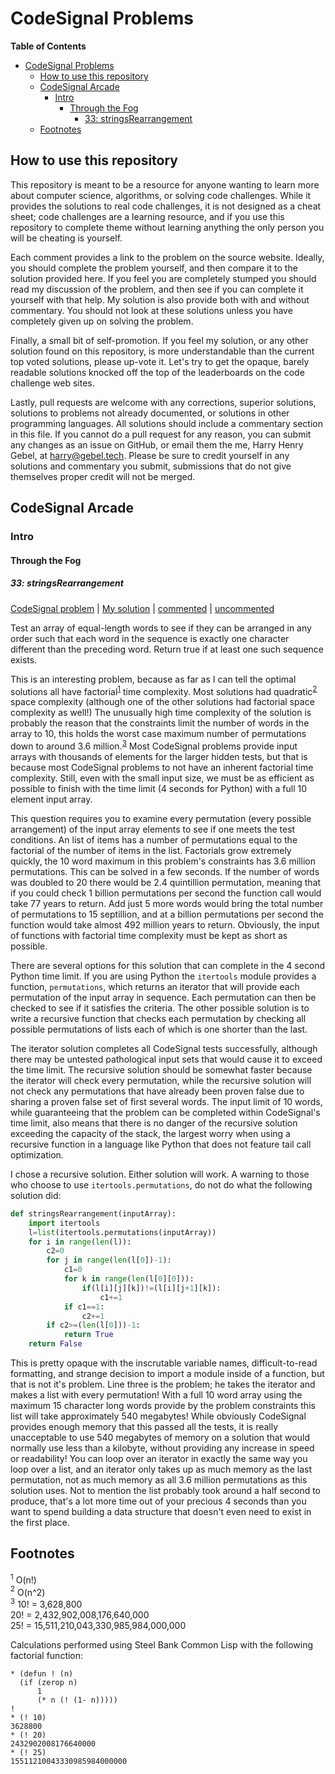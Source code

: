 # CodeSignal Problems

<!-- markdown-toc start - Don't edit this section. Run M-x markdown-toc-refresh-toc -->
**Table of Contents**

- [CodeSignal Problems](#codesignal-problems)
    - [How to use this repository](#how-to-use-this-repository)
    - [CodeSignal Arcade](#codesignal-arcade)
        - [Intro](#intro)
            - [Through the Fog](#through-the-fog)
                - [33: stringsRearrangement](#33-stringsrearrangement)
    - [Footnotes](#footnotes)

<!-- markdown-toc end -->


## How to use this repository

This repository is meant to be a resource for anyone wanting to learn
more about computer science, algorithms, or solving code
challenges. While it provides the solutions to real code challenges,
it is not designed as a cheat sheet; code challenges are a learning
resource, and if you use this repository to complete theme without
learning anything the only person you will be cheating is yourself.

Each comment provides a link to the problem on the source
website. Ideally, you should complete the problem yourself, and then
compare it to the solution provided here. If you feel you are
completely stumped you should read my discussion of the problem, and
then see if you can complete it yourself with that help. My solution
is also provide both with and without commentary. You should not look
at these solutions unless you have completely given up on solving the
problem.

Finally, a small bit of self-promotion. If you feel my solution, or
any other solution found on this repository, is more understandable
than the current top voted solutions, please up-vote it. Let's try to
get the opaque, barely readable solutions knocked off the top of the
leaderboards on the code challenge web sites.

Lastly, pull requests are welcome with any corrections, superior
solutions, solutions to problems not already documented, or solutions
in other programming languages. All solutions should include a
commentary section in this file. If you cannot do a pull request for
any reason, you can submit any changes as an issue on GitHub, or email
them the me, Harry Henry Gebel, at harry@gebel.tech. Please be sure to
credit yourself in any solutions and commentary you submit,
submissions that do not give themselves proper credit will not be
merged.

## CodeSignal Arcade

### Intro

#### Through the Fog

##### 33: stringsRearrangement

[CodeSignal problem](https://app.codesignal.com/arcade/intro/level-7/PTWhv2oWqd6p4AHB9) |
[My solution](https://app.codesignal.com/arcade/intro/level-7/PTWhv2oWqd6p4AHB9/solutions?solutionId=cNGxjcQ9Mti5fmTNe) |
[commented](stringsRearrangement-commented.py) |
[uncommented](stringsRearrangement.py)

Test an array of equal-length words to see if they can be arranged in
any order such that each word in the sequence is exactly one character
different than the preceding word. Return true if at least one such
sequence exists.

This is an interesting problem, because as far as I can tell the
optimal solutions all have factorial<sup>[1](#factorial)</sup> time
complexity. Most solutions had quadratic<sup>[2](#quadratic)</sup>
space complexity (although one of the other solutions had factorial
space complexity as well!) The unusually high time complexity of the
solution is probably the reason that the constraints limit the number
of words in the array to 10, this holds the worst case maximum number
of permutations down to around 3.6
million.<sup>[3](#10-factorial)</sup> Most CodeSignal problems provide
input arrays with thousands of elements for the larger hidden tests,
but that is because most CodeSignal problems to not have an inherent
factorial time complexity. Still, even with the small input size, we
must be as efficient as possible to finish with the time limit (4
seconds for Python) with a full 10 element input array.

This question requires you to examine every permutation (every
possible arrangement) of the input array elements to see if one meets
the test conditions. An list of items has a number of permutations
equal to the factorial of the number of items in the list. Factorials
grow extremely quickly, the 10 word maximum in this problem's
constraints has 3.6 million permutations. This can be solved in a few
seconds. If the number of words was doubled to 20 there would be 2.4
quintillion permutation, meaning that if you could check 1 billion
permutations per second the function call would take 77 years to
return. Add just 5 more words would bring the total number of
permutations to 15 septillion, and at a billion permutations per
second the function would take almost 492 million years to
return. Obviously, the input of functions with factorial time
complexity must be kept as short as possible.

There are several options for this solution that can complete in the 4
second Python time limit. If you are using Python the `itertools`
module provides a function, `permutations`, which returns an iterator
that will provide each permutation of the input array in
sequence. Each permutation can then be checked to see if it satisfies
the criteria. The other possible solution is to write a recursive
function that checks each permutation by checking all possible
permutations of lists each of which is one shorter than the last.

The iterator solution completes all CodeSignal tests successfully,
although there may be untested pathological input sets that would
cause it to exceed the time limit. The recursive solution should be
somewhat faster because the iterator will check every permutation,
while the recursive solution will not check any permutations that have
already been proven false due to sharing a proven false set of first
several words. The input limit of 10 words, while guaranteeing that
the problem can be completed within CodeSignal's time limit, also
means that there is no danger of the recursive solution exceeding the
capacity of the stack, the largest worry when using a recursive
function in a language like Python that does not feature tail call
optimization.

I chose a recursive solution. Either solution will work. A warning to
those who choose to use `itertools.permutations`, do not do what the
following solution did:

```python
def stringsRearrangement(inputArray):
    import itertools
    l=list(itertools.permutations(inputArray))
    for i in range(len(l)):
        c2=0
        for j in range(len(l[0])-1):
            c1=0
            for k in range(len(l[0][0])):
                if(l[i][j][k])!=(l[i][j+1][k]):
                    c1+=1
            if c1==1:
                c2+=1
        if c2>=(len(l[0]))-1:
            return True
    return False
```

This is pretty opaque with the inscrutable variable names,
difficult-to-read formatting, and strange decision to import a module
inside of a function, but that is not it's problem. Line three is the
problem; he takes the iterator and makes a list with every
permutation! With a full 10 word array using the maximum 15 character
long words provide by the problem constraints this list will take
approximately 540 megabytes! While obviously CodeSignal provides
enough memory that this passed all the tests, it is really
unacceptable to use 540 megabytes of memory on a solution that would
normally use less than a kilobyte, without providing any increase in
speed or readability! You can loop over an iterator in exactly the
same way you loop over a list, and an iterator only takes up as much
memory as the last permutation, not as much memory as all 3.6 million
permutations as this solution uses. Not to mention the list probably
took around a half second to produce, that's a lot more time out of
your precious 4 seconds than you want to spend building a data
structure that doesn't even need to exist in the first place.

## Footnotes

<a name="factorial"><sup>1</sup></a> O(n!)<br>
<a name="quadratic"><sup>2</sup></a> O(n^2)<br>
<a name="10-factorial"><sup>3</sup></a> 10! = 3,628,800<br>
20! = 2,432,902,008,176,640,000<br>
25! = 15,511,210,043,330,985,984,000,000<br>

Calculations performed using Steel Bank Common Lisp with the following
factorial function:

```common-lisp
* (defun ! (n)
  (if (zerop n)
      1
      (* n (! (1- n)))))
!
* (! 10)
3628800
* (! 20)
2432902008176640000
* (! 25)
15511210043330985984000000
```


<!--  LocalWords:  stringsRearrangement
 -->

